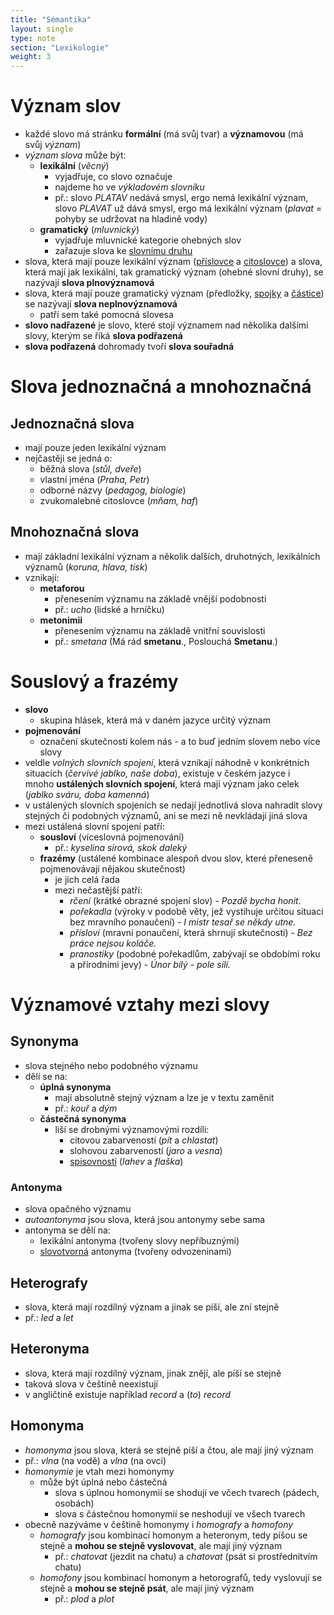```yaml
---
title: "Sémantika"
layout: single
type: note
section: "Lexikologie"
weight: 3
---
```

# Význam slov
- každé slovo má stránku **formální** (má svůj tvar) a **významovou** (má svůj _význam_)
- _význam slova_ může být:
    - **lexikální** (_věcný_)
        - vyjadřuje, co slovo označuje
        - najdeme ho ve _výkladovém slovníku_
        - př.: slovo _PLATAV_ nedává smysl, ergo nemá lexikální význam, slovo _PLAVAT_ už dává smysl, ergo má lexikální význam (_plavat_ = pohyby se udržovat na hladině vody)
    - **gramatický** (_mluvnický_)
        - vyjadřuje mluvnické kategorie ohebných slov
        - zařazuje slova ke [slovnímu druhu](/notes/school/czech/czech-grammar/morphology/)
- slova, která mají pouze lexikální význam ([příslovce](/notes/school/czech/czech-grammar/morphology/adverbs) a [citoslovce](/notes/school/czech/czech-grammar/morphology/interjections)) a slova, která mají jak lexikální, tak gramatický význam (ohebné slovní druhy), se nazývají **slova plnovýznamová**
- slova, která mají pouze gramatický význam (předložky, [spojky](/notes/school/czech/czech-grammar/morphology/conjunctions) a [částice](/notes/school/czech/czech-grammar/morphology/grammatical-particles)) se nazývají **slova neplnovýznamová**
    - patří sem také pomocná slovesa
- **slovo nadřazené** je slovo, které stojí významem nad několika dalšími slovy, kterým se říká **slova podřazená**
- **slova podřazená** dohromady tvoří **slova souřadná**
# Slova jednoznačná a mnohoznačná
## Jednoznačná slova
- mají pouze jeden lexikální význam
- nejčastěji se jedná o:
    - běžná slova (_stůl, dveře_)
    - vlastní jména (_Praha, Petr_)
    - odborné názvy (_pedagog, biologie_)
    - zvukomalebné citoslovce (_mňam, haf_)
## Mnohoznačná slova
- mají základní lexikální význam a několik dalších, druhotných, lexikálních významů (_koruna, hlava, tisk_)
- vznikají:
    - **metaforou**
        - přenesením významu na základě vnější podobnosti 
        - př.: _ucho_ (lidské a hrníčku)
    - **metonimii**
        - přenesením významu na základě vnitřní souvislosti 
        - př.: _smetana_ (Má rád **smetanu**., Poslouchá **Smetanu**.)
# Souslový a frazémy
- **slovo**
    - skupina hlásek, která má v daném jazyce určitý význam
- **pojmenování**
    - označení skutečnosti kolem nás - a to buď jedním slovem nebo více slovy
- veldle _volných slovních spojení_, která vznikají náhodně v konkrétních situacích (_červivé jablko, naše doba_), existuje v českém jazyce i mnoho **ustálených slovních spojení**, která mají význam jako celek (_jablko sváru, doba kamenná_)
- v ustálených slovních spojeních se nedají jednotlivá slova nahradit slovy stejných či podobných významů, ani se mezi ně nevkládají jiná slova
- mezi ustálená slovní spojení patří:
    - **sousloví** (víceslovná pojmenování)
        - př.: _kyselina sírová, skok daleký_
    - **frazémy** (ustálené kombinace alespoň dvou slov, které přeneseně pojmenovávají nějakou skutečnost)
        - je jich celá řada
        - mezi nečastější patří:
            - _rčení_ (krátké obrazné spojení slov) - _Pozdě bycha honit._
            - _pořekadla_ (výroky v podobě věty, jež vystihuje určitou situaci bez mravního ponaučení) - _I mistr tesař se někdy utne._
            - _přísloví_ (mravní ponaučení, která shrnují skutečnosti) - _Bez práce nejsou koláče._
            - _pranostiky_ (podobné pořekadlům, zabývají se obdobími roku a přírodními jevy) - _Únor bílý - pole sílí._
# Významové vztahy mezi slovy
## Synonyma
- slova stejného nebo podobného významu
- dělí se na:
    - **úplná synonyma**
        - mají absolutně stejný význam a lze je v textu zaměnit
        - př.: _kouř_ a _dým_
    - **částečná synonyma**
        - liší se drobnými významovými rozdíli:
            - citovou zabarveností (_pít_ a _chlastat_)
            - slohovou zabarveností (_jaro_ a _vesna_)
            - [spisovností](/notes/school/czech/czech-grammar/introduction-to-czech-grammar/czech-formal-language) (_lahev_ a _flaška_)
### Antonyma
- slova opačného významu
- _autoantonyma_ jsou slova, která jsou antonymy sebe sama
- antonyma se dělí na:
    - lexikální antonyma (tvořeny slovy nepříbuznými)
    - [slovotvorná](/notes/school/czech/czech-grammar/lexicology/word-formation) antonyma (tvořeny odvozeninami)
## Heterografy
- slova, která mají rozdílný význam a jinak se píší, ale zní stejně
- př.: _led_ a _let_
## Heteronyma
- slova, která mají rozdílný význam, jinak znějí, ale píší se stejně
- taková slova v češtině neexistují
- v angličtině existuje například _record_ a (_to_) _record_
## Homonyma
- _homonyma_ jsou slova, která se stejně píší a čtou, ale mají jiný význam
- př.: _vlna_ (na vodě) a _vlna_ (na ovci)
- _homonymie_ je vtah mezi homonymy
    - může být úplná nebo částečná
        - slova s úplnou homonymií se shodují ve včech tvarech (pádech, osobách)
        - slova s částečnou homonymií se neshodují ve všech tvarech
- obecně nazýváme v češtině homonymy i _homografy_ a _homofony_
    - _homografy_ jsou kombinací homonym a heteronym, tedy píšou se stejně a **mohou se stejně vyslovovat**, ale mají jiný význam
        - př.: _chatovat_ (jezdit na chatu) a _chatovat_ (psát si prostřednitvím chatu)
    - _homofony_ jsou kombinací homonym a hetorografů, tedy vyslovují se stejně a **mohou se stejně psát**, ale mají jiný význam
        - př.: _plod_ a _plot_
